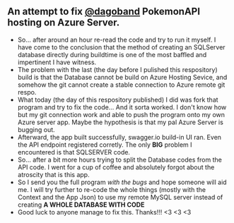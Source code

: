 ## An attempt to fix [@dagoband](https://github.com/Dacoband) PokemonAPI hosting on Azure Server.
- So... after around an hour re-read the code and try to run it myself. I have come to the conclusion that the method of creating an SQLServer database directly during buildtime is one of the most baffled and impertinent I have witness.
- The problem with the last (the day before I pulished this respository) build is that the Database cannot be build on Azure Hosting Sevice, and somehow the git cannot create a stable connection to Azure remote git respo.
- What today (the day of this respository published) I did was fork that program and try to fix the code... And it sorta worked. I don't know how but my git connection work and able to push the program onto my own Azure server app. Maybe the hypothesis is that  my pal Azure Server is bugging out.
- Afterward, the app built successfully, swagger.io build-in UI ran. Even the API endpoint registered corretly. The only **BIG** problem I encountered is that SQLSERVER code.
- So... after a bit more hours trying to split the Database codes from the API code. I went for a cup of coffee and absolutely forgot about the atroscity that is this app.
- So I send you the full program *with the bugs* and hope someone will aid me. I will try further to re-code the whole things (mostly with the Context and the App Json) to use my remote MySQL server instead of creating **A WHOLE DATABASE WITH CODE**
- Good luck to anyone manage to fix this. Thanks!!! <3 <3 <3
